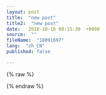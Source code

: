 ```yaml
---
layout: post
title:  "new post"
title2:  "new post"
date:   2018-10-16 08:15:30  +0800
source:  ""
fileName:  "18091697"
lang:  "zh_CN"
published: false

---
```

{% raw %}

{% endraw %}
